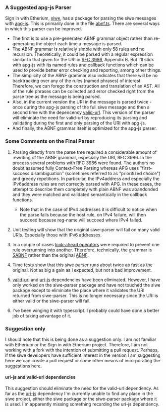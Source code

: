 ### A Suggested apg-js Parser

Sign in with Etherium, [siwe](https://github.com/spruceid/siwe), has a package for parsing the siwe messages with [apg-js](https://www.npmjs.com/package/apg-js). This is primarily done in the file [abnf.ts](https://github.com/spruceid/siwe/blob/main/packages/siwe-parser/lib/abnf.ts). There are several ways in which this parser can be improved.

- The first is to use a pre-generated ABNF grammar object rather than re-generating the object each time a message is parsed.
- The ABNF grammar is relatively simple with only 58 rules and no recursion. Theoretically, it could be parsed with a regular expression similar to that given for the URI in [RFC 3986](https://www.rfc-editor.org/rfc/rfc3986), Appendix B. But I'll stick with apg-js with its named rules and callback functions which can be used to provide better error checking and reporting, among other things.
- The simplicity of the ABNF grammar also indicates that there will be no backtracking over any of the rules (named phrases) of interest. Therefore, we can forego the construction and translation of an AST. All of the rule phrases can be collected and error checked right from the parse tree as the message is being parsed.
- Also, in the current version the URI in the message is parsed twice - once during the apg-js parsing of the full siwe message and then a second time with the depencency [valid-url](https://www.npmjs.com/package/valid-url). This version of the parser will eliminate the need for valid-url by reproducing its parsing and validating during the first and only parsing of the URI with apg-js.
- And finally, the ABNF grammar itself is optimized for the apg-js parser.

### Some Comments on the Final Parser

1. Parsing directly from the parse tree required a considerable amount of rewriting of the ABNF grammar, especially the URI, RFC 3986.
   In the process several problems with RFC 3986 were found. The authors no doubt assumed fully Context-Free Parsing whereas APG
   uses "first-success disambiguation" (sometimes referred to as "prioritized choice") and greedy repetitions.
   In particular, the IPv4address and especially the IPv6address rules are not correctly parsed with APG.
   In these cases, the attempt to describe them completely with plain ABNF was abandonded and they
   were matched and validated semantically in the callback functions.

   - Note that in the case of IPv4 addresses it is difficult to notice when the parse fails because
     the host rule, on IPv4 failure, will then succeed because reg-name will succeed where IPv4 failed.

2. Unit testing will show that the original siwe-parser will fail on many valid URIs.
   Especially those with IPv6 addresses.

3. In a couple of cases [look-ahead operators](https://en.wikipedia.org/wiki/Syntactic_predicate) were required to prevent one rule overrunning into another. Therefore, technically, the grammar is [SABNF](https://sabnf.com/docs/python/md_docs_SABNF.html) rather than the original [ABNF](https://www.rfc-editor.org/rfc/rfc5234).

4. Time tests show that this siwe parser runs about twice as fast as the original. Not as big a gain as I expected, but not a bad improvement.

5. [valid-url](https://www.npmjs.com/package/valid-url) and [uri-js](https://www.npmjs.com/package/uri-js) dependencies have been
   eliminated. However, I have only worked on the siwe-parser package and have not touched the siwe package except to eliminiate
   the place where it validates the URI returned from siwe-parser. This is no longer necessary since the URI is either valid
   or the siwe-parser will fail.

6. I've been winging it with typescript. I probably could have done a better job of taking advantage of it.

### Suggestion only

I should note that this is being done as a suggestion only. I am not familiar with Etherium or the Sign in with Etherium project. Therefore, I am not working with a fork with the intention of submitting a pull request. Perhaps, if the siwe developers have sufficient interest in the version I am suggesting here we can create a pull request or some other means of incorporating the suggestions here.

#### uri-js and valid-url dependencies

This suggestion should eliminate the need for the valid-url dependency. As far as the [uri-js](https://www.npmjs.com/package/uri-js) dependency I'm currently unable to find any place in the siwe project, either the siwe package or the siwe-parser package where it is used. I'm apparently missing something recarding the uri-js dependency.
